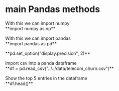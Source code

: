 
# main Pandas methods

<p>With this we can import numpy<br>**import numpy as np**</p>
<p>With this we can import pandas<br>**import pandas as pd**</p>
<p>**pd.set_option("display.precision", 2)**</p>
<p>Import csv into a panda dataframe<br>**df = pd.read_csv("../../data/telecom_churn.csv")**</p>
<p>Show the top 5 entries in the dataframe<br>**df.head()**</p>
